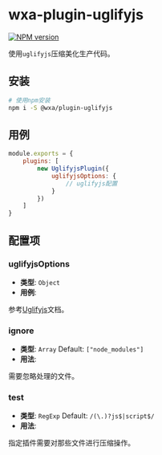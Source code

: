 # wxa-plugin-uglifyjs
[![NPM version](https://img.shields.io/npm/v/@wxa/plugin-uglifyjs/next.svg)](https://www.npmjs.com/package/@wxa/plugin-uglifyjs)

使用`uglifyjs`压缩美化生产代码。

## 安装
``` bash
# 使用npm安装
npm i -S @wxa/plugin-uglifyjs
```

## 用例
```javascript
module.exports = {
    plugins: [
        new UglifyjsPlugin({
            uglifyjsOptions: {
                // uglifyjs配置
            }
        })
    ]
}
```

## 配置项
### uglifyjsOptions
- **类型**: `Object`
- **用例**:

参考[Uglifyjs](https://github.com/mishoo/UglifyJS2)文档。

### ignore
- **类型**: `Array` Default: `["node_modules"]`
- **用法**:

需要忽略处理的文件。

### test
- **类型**: `RegExp` Default: `/(\.)?js$|script$/`
- **用法**:

指定插件需要对那些文件进行压缩操作。